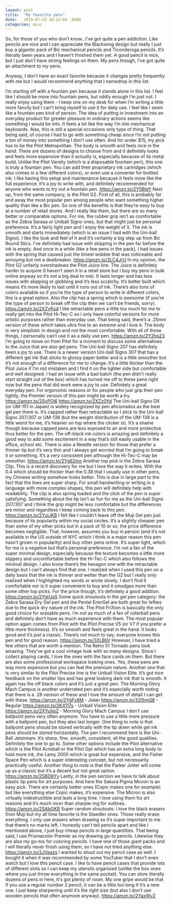 ```yaml
---
layout: post
title:  "My Favorite pens"
date:   2019-07-23 10:12:04 -0400
categories: misc
---
```


So, for those of you who don’t know...I’ve got quite a pen addiction. Like pencils are nice and I can appreciate the Blackwing design but really I just buy a gigantic pack of Bic mechanical pencils and Ticonderoga pencils. It’s literally been years and I haven’t finished them yet. A good pencil is nice, but I just don’t have strong feelings on them. My pens though, I’ve got quite an attachment to my pens.

Anyway, I don’t have an exact favorite because it changes pretty frequently with me but I would recommend anything that I namedrop in this list.

I’m starting off with a fountain pen because it stands alone in this list. I feel like I should be more into fountain pens, but oddly enough I’m just not. I really enjoy using them - I keep one on my desk for when I’m writing a little more fancily but I can’t bring myself to use it for daily use. I feel like I seem like a fountain pen kind of person. The idea of putting in investment into an everyday product for greater pleasure in ordinary actions seems like something I would be into. It feels a lot like the way I’m into mechanical keyboards. Alas, this is still a special occasions only type of thing. That being said, of course I had to go with something cheap since I’m not putting a ton of money into something I don’t use often. And for under $15, my pick has to be the Pilot Metropolitan. The body is smooth and feels nice in the hand. There are dozens of designs to choose from and it definitely looks and feels more expensive than it actually is, especially because of its metal build. Unlike the Pilot Varsity (which is a disposable fountain pen), this one is truly a fountain pen. You can add their proprietary ink cartridges (which also comes in a few different colors), or even use a converter for bottled ink. I like having this setup and maintenance because it feels more like the full experience. It’s a joy to write with, and definitely recommended for anyone who wants to try out a fountain pen.
https://amzn.to/2Y5BteY
Next up, from the same company, is the Pilot G2. First of all, this is probably far and away the most popular pen among people who want something higher quality than like a Bic pen. So one of the benefits is that they’re easy to buy at a number of retail stores. And I really like them, but there are so many better or comparable options. For me, the rubber grip isn’t as comfortable as the Zebra Sarasa or Uniball Signo ones, but that might just be personal preference. It’s a fairly light pen and I enjoy the weight of it. The ink is smooth and starts immediately (which is an issue I had with the Uni-ball Signo). I like the look and feel of it and it’s certainly a big step up from Bic Round Stics. I’ve definitely had issue with skipping in the pen far before the ink is empty. And once in a while (like a few pens in the pack), I had issues with the spring that caused just the tiniest wobble that was noticeable and annoying but not a dealbreaker.
	https://amzn.to/2LC4JrU
In my opinion, the Pilot G2 unfairly overshadows the Pilot Juice line. The Juice is definitely harder to acquire (I haven't seen it in a retail store but I buy my pens in bulk online anyway so it’s not a big deal to me). It lasts longer and has less issues with skipping or globbing and it’s less scratchy. It’s better built which means it’s more likely to last until it runs out of ink. There’s also tons of colors available so if you’re the type of person to write in different colors, this is a great option. Also the clip has a spring which is awesome (if you’re the type of person to break off the clip then we can’t be friends, sorry).
https://amzn.to/2XZyKsd
I like retractable pens a little too much for me to really get into the Pilot Hi-Tec-C so I only have colorful versions for more artistic purposes rather than everyday use. That being said, there’s a .25mm version of these which takes ultra fine to an extreme and I love it. The body is very simplistic in design and not the most comfortable. With all of those things, I personally can’t use it as a daily use pen.
https://amzn.to/2Y2hp23
I’m going to move on from Pilot for a moment to discuss some alternatives to the Juice that are also gel pens. The Uni-ball Signo 207 has definitely been a joy to use. There is a newer version Uni-ball Signo 307 that has a different gel ink that sticks to glossy paper better and is a little smoother but it’s not enough of a difference for me to change. It’s a little thicker than the Pilot Juice if I’m not mistaken and I find it on the lighter side but comfortable and well designed. I had an issue with a bad batch (the pen didn’t really start straight out of the box) which has turned me off to these pens right now but the pens that did work were a joy to use. Definitely a great everyday pen. For ergonomic reasons or for people who just grip their pen tightly, the Premier version of this pen might be worth a try.
https://amzn.to/2SyPOj6
https://amzn.to/2XZz0Yd
The Uni-ball Signo DX (or UM-151 in Japan) is widely recognized by pen aficionados as the best gel pen there is. It’s capped rather than retractable so I stick to the Uni-ball Signo 207/307 or UM-138 (but the weight distribution of the UM-138 is a little weird for me, it’s heavier on top where the clicker is). It’s a shame though because capped pens are less exposed to air and more protective thus better for the pen. The off-black ink colors is amazing and definitely a good way to add some excitement in a way that’s still easily usable in the office, school etc. There is also a Needle version for those that prefer a thinner tip but it’s very thin and I always get worried that I’m going to break it or something. It’s a very consistent pen although the Hi-Tec-C may be smoother.
https://amzn.to/2Yg62mo
Another top pick is the Zebra Sarasa Clip. This is a recent discovery for me but I love the way it writes. With the 0.4 which should be thicker than the 0.38 that I usually use in other pens, my Chinese writing somehow looks better. This is due in large part to the fact that the lines are super sharp. For small handwriting or writing in a language with more complex shapes, this pen will definitely help with readability. The clip is also spring loaded and the click of the pen is super satisfying. Something about the tip isn’t as fun for me as the Uni-ball Signo 207/307 and I think the grip might be less comfortable but the differences are minor and regardless I keep coming back to this pen.
https://amzn.to/2YuiJKB
I felt like I couldn’t leave off the Muji Gel pen just because of its popularity within my social circles. It’s a slightly cheaper pen than some of my other picks but in a pack of 10 or so, the price difference becomes negligible. That, however, assumes you buy in person (and it’s not available in the US outside of NYC which I think is a major reason this pen hasn’t grown in popularity) and buy other pens online. It’s super light, which for me is a negative but that’s personal preference. I’m not a fan of the super minimal design, especially because the texture becomes a little more slippery and uncomfortable before the Hi-Tec-C which also follows the minimal design. I also know there’s the hexagon one with the retractable design but I can’t always find that one. I realized when I used this pen on a daily basis that the ink is thinner and wetter than the G2 but I really only realized when I highlighted my words or wrote slowly. I don’t find it comfortable nor is it super convenient to buy and it smudges more than some other top picks. For the price though, it’s definitely a good addition.
https://amzn.to/2YgtUq5
Some quick shoutouts in the gel pen category: the Zebra Sarasa Dry Gel pen and the Pentel EnerGel are both great for lefties due to the quick dry nature of the ink. The Pilot FriXion is basically the only good choice for erasable pens.
I’m not as much of a fan of rollerball pens and definitely don’t have as much experience with them. The most popular option again comes from Pilot with the Pilot Precise V5 (or V7 if you prefer a little more thickness). It’s so smooth and feels great in the hand. It looks good and it’s just a classic. There’s not much to say; everyone knows this pen and for good reason.
https://amzn.to/32LBIiV
However, I have tried a few others that are worth a mention. The Retro 51 Tornado pens look amazing. They’ve got a cool vintage look with so many designs. Since I collect playing cards, I love the ones with the face cards on them. But there are also some professional workspace looking ones. Yes, these pens are way more expensive but you can feel the premium nature. Another one that is very similar to the Pilot Precise line is the Uniball Vision Elite. It’s got nice feedback on the smaller tips and has great looking dark ink that is smooth. It again has the off black colors and it’s just a great pen. The Morning Glory Mach Campus is another underrated pen and it’s especially worth noting that there is a .28 version of these and I love the amount of detail I can get with these.
https://amzn.to/2YgFs8M - Joker
https://amzn.to/32ISmQ8 - Regular
https://amzn.to/2K4117s - Uniball Vision Elite
https://amzn.to/2XYuhpZ - Morning Glory Mach Campus
I don’t use ballpoint pens very often anymore. You have to use a little more pressure with a ballpoint pen, but they also last longer. One thing to note is that ballpoint pens should be stored vertically with the tip down while gel ink pens should be stored horizontally. The pen I recommend here is the Uni-Ball Jetstream. It’s sharp, fine, smooth, consistent, all the good qualities. Definitely the one to go to. Some other options include the Pilot alternative which is the Pilot Acroball or the Pilot Opt which has an extra long body to hold more ink, the Lamy 2000 which is great but expensive, and the Fisher Space Pen which is a super interesting concept, but not necessarily practically useful. Another thing to note is that the Parker Jotter will come up as a classic but it’s a decent but not great option.
https://amzn.to/2SBD8Yv
Lastly, in the pen section we have to talk about plastic tip pens for art purposes. And here the Sakura Pigma Micron is an easy pick. There are certainly better ones (Copic makes one for example) but like everything else Copic makes, it’s expensive. The Micron is also virtually indestructible and lasts a long time. I love using them for art reasons and it’s much nicer than sharpie-ing for outlines.
https://amzn.to/2SAbGKB
Super random shoutouts: I love the black erasers from Muji but my all time favorite is the Staedler ones. Those really erase everything. I only use erasers when drawing so it’s super important to me that there’s no marks left. I honestly can’t tell pencils apart and like I mentioned above, I just buy cheap pencils in large quantities. That being said, I use Prismacolor Premier as my drawing go-to pencils. Likewise they are also my go-tos for coloring pencils. I have one of those giant packs and I will literally never finish using them, so I have not tried anything else.
https://amzn.to/2JVeazs
I wanted to shout out my pencil case as well. I bought it when it was recommended by some YouTuber that I don’t even watch but I love this pencil case. I like to have pencil cases that provide lots of different slots so I can keep my utensils organized (unlike the box ones where you just throw everything in the same pocket). You can store literally dozens of pens in here, it's got plenty of room. My one gripe would be that if you use a regular number 2 pencil, it can be a little too long if it’s a new one. I just keep sharpening until it’s the right size (but also I don’t use wooden pencils that often anymore anyway).
https://amzn.to/2YaxWvZ
